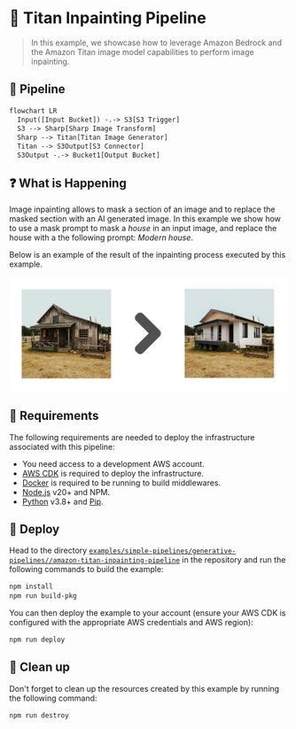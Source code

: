 # 🎨 Titan Inpainting Pipeline

> In this example, we showcase how to leverage Amazon Bedrock and the Amazon Titan image model capabilities to perform image inpainting.

## :dna: Pipeline

```mermaid
flowchart LR
  Input([Input Bucket]) -.-> S3[S3 Trigger]
  S3 --> Sharp[Sharp Image Transform]
  Sharp --> Titan[Titan Image Generator]
  Titan --> S3Output[S3 Connector]
  S3Output -.-> Bucket1[Output Bucket]
```

## ❓ What is Happening

Image inpainting allows to mask a section of an image and to replace the masked section with an AI generated image. In this example we show how to use a mask prompt to mask a _house_ in an input image, and replace the house with a the following prompt: _Modern house_.

Below is an example of the result of the inpainting process executed by this example.

<p align="center">
  <img src="assets/result.png">
</p>

## 📝 Requirements

The following requirements are needed to deploy the infrastructure associated with this pipeline:

- You need access to a development AWS account.
- [AWS CDK](https://docs.aws.amazon.com/cdk/latest/guide/getting_started.html#getting_started_install) is required to deploy the infrastructure.
- [Docker](https://docs.docker.com/get-docker/) is required to be running to build middlewares.
- [Node.js](https://nodejs.org/en/download/) v20+ and NPM.
- [Python](https://www.python.org/downloads/) v3.8+ and [Pip](https://pip.pypa.io/en/stable/installation/).

## 🚀 Deploy

Head to the directory [`examples/simple-pipelines/generative-pipelines//amazon-titan-inpainting-pipeline`](/examples/simple-pipelines/generative-pipelines//amazon-titan-inpainting-pipeline/) in the repository and run the following commands to build the example:

```bash
npm install
npm run build-pkg
```

You can then deploy the example to your account (ensure your AWS CDK is configured with the appropriate AWS credentials and AWS region):

```bash
npm run deploy
```

## 🧹 Clean up

Don't forget to clean up the resources created by this example by running the following command:

```bash
npm run destroy
```
